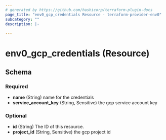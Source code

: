 ```yaml
---
# generated by https://github.com/hashicorp/terraform-plugin-docs
page_title: "env0_gcp_credentials Resource - terraform-provider-env0"
subcategory: ""
description: |-
  
---
```


# env0_gcp_credentials (Resource)





<!-- schema generated by tfplugindocs -->
## Schema

### Required

- **name** (String) name for the credentials
- **service_account_key** (String, Sensitive) the gcp service account key

### Optional

- **id** (String) The ID of this resource.
- **project_id** (String, Sensitive) the gcp project id


